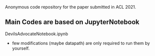 Anonymous code repository for the paper submitted in ACL 2021.

## Main Codes are based on JupyterNotebook
DevilsAdvocateNotebook.ipynb
* few modifications (maybe datapath) are only required to run them by yourself.
